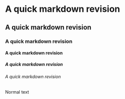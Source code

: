 # A quick markdown revision
## A quick markdown revision
### A quick markdown revision
#### A quick markdown revision
##### A quick markdown revision
###### A quick markdown revision

Normal text
